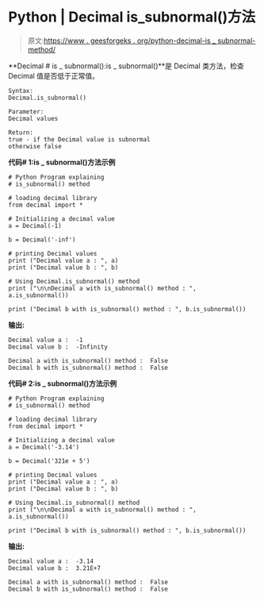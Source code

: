 # Python | Decimal is_subnormal()方法

> 原文:[https://www . geesforgeks . org/python-decimal-is _ subnormal-method/](https://www.geeksforgeeks.org/python-decimal-is_subnormal-method/)

**Decimal # is _ subnormal():is _ subnormal()**是 Decimal 类方法，检查 Decimal 值是否低于正常值。

```
Syntax: 
Decimal.is_subnormal()

Parameter: 
Decimal values

Return: 
true - if the Decimal value is subnormal
otherwise false

```

**代码# 1:is _ subnormal()方法示例**

```
# Python Program explaining 
# is_subnormal() method

# loading decimal library
from decimal import *

# Initializing a decimal value
a = Decimal(-1)

b = Decimal('-inf')

# printing Decimal values
print ("Decimal value a : ", a)
print ("Decimal value b : ", b)

# Using Decimal.is_subnormal() method
print ("\n\nDecimal a with is_subnormal() method : ", a.is_subnormal())

print ("Decimal b with is_subnormal() method : ", b.is_subnormal())
```

**输出:**

```
Decimal value a :  -1
Decimal value b :  -Infinity

Decimal a with is_subnormal() method :  False
Decimal b with is_subnormal() method :  False

```

**代码# 2:is _ subnormal()方法示例**

```
# Python Program explaining 
# is_subnormal() method

# loading decimal library
from decimal import *

# Initializing a decimal value
a = Decimal('-3.14')

b = Decimal('321e + 5')

# printing Decimal values
print ("Decimal value a : ", a)
print ("Decimal value b : ", b)

# Using Decimal.is_subnormal() method
print ("\n\nDecimal a with is_subnormal() method : ", a.is_subnormal())

print ("Decimal b with is_subnormal() method : ", b.is_subnormal())
```

**输出:**

```
Decimal value a :  -3.14
Decimal value b :  3.21E+7

Decimal a with is_subnormal() method :  False
Decimal b with is_subnormal() method :  False

```